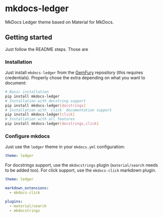 # mkdocs-ledger

MkDocs Ledger theme  based on Material for MkDocs.

<!-- --8<-- [start:getting-started] -->


## Getting started

Just follow the README steps. Those are

### Installation

Just install `mkdocs-ledger` from the [GemFury](https://manage.fury.io/dashboard/ledger/) repository (this requires credentials).
Properly chose the extra depending on what you want to document:

```bash
# Basic installation
pip install mkdocs-ledger
# Installation with docstring support
pip install mkdocs-ledger[docstrings]
# Installation with `click` documentation support
pip install mkdocs-ledger[click]
# Installation with all features
pip install mkdocs-ledger[docstrings,click]
```

### Configure mkdocs

Just use the `ledger` theme in your `mkdocs.yml` configuration:

```yaml
theme: ledger
```

For docstrings support, use the `mkdocstrings` plugin (`material/search` needs to be added too).
For click support, use the `mkdocs-click` markdown plugin.

```yaml
theme: ledger

markdown_extensions:
  - mkdocs-click

plugins:
  - material/search
  - mkdocstrings
```

<!-- --8<-- [end:getting-started] -->
